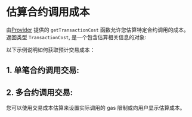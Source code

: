 # 估算合约调用成本

由[Provider](../../api/Account/Provider) 提供的 `getTransactionCost` 函数允许您估算特定合约调用的成本。 返回类型 `TransactionCost`, 是一个包含估算相关信息的对象:

<!-- <<< ../../../packages/account/src/providers/provider.ts#cost-estimation-1{ts:line-numbers} -->

以下示例说明如何获取预计交易成本：

## 1. 单笔合约调用交易:

<!-- <<< ../../docs-snippets/src/guide/contracts/cost-estimation.test.ts#cost-estimation-1{ts:line-numbers} -->

## 2. 多合约调用交易:

<!-- <<< ../../docs-snippets/src/guide/contracts/cost-estimation.test.ts#cost-estimation-2{ts:line-numbers} -->

您可以使用交易成本估算来设置实际调用的 gas 限制或向用户显示估算成本。
